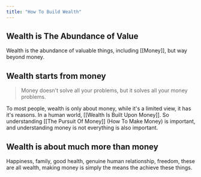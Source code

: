 ```yaml
---
title: "How To Build Wealth"
---
```


## Wealth is The Abundance of Value

Wealth is the abundance of valuable things, including [[Money]], but way beyond money. 

## Wealth starts from money

> <Highlight>Money doesn't solve all your problems, but it solves all your money problems.</Highlight>

To most people, wealth is only about money, while it's a limited view, it has it's reasons. In a human world, [[Wealth Is Built Upon Money]]. So understanding [[The Pursuit Of Money]] (How To Make Money) is important, and understanding money is not everything is also important.

## Wealth is about much more than money

Happiness, family, good health, genuine human relationship, freedom, these are all wealth, making money is simply the means the achieve these things.
